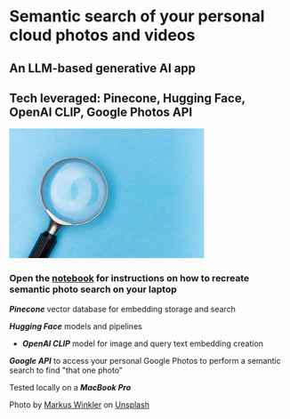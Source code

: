 # Semantic search of your personal cloud photos and videos

## An LLM-based generative AI app

## Tech leveraged: Pinecone, Hugging Face, OpenAI CLIP, Google Photos API

<img src="read_me_img/markus-winkler-afW1hht0NSs-unsplash.jpg" alt="drawing" width="350"/>

### Open the [notebook](photo_embeddings_clip.ipynb) for instructions on how to recreate semantic photo search on your laptop

***Pinecone*** vector database for embedding storage and search 

***Hugging Face*** models and pipelines

- ***OpenAI CLIP*** model for image and query text embedding creation

***Google API*** to access your personal Google Photos to perform a semantic search to find "that one photo"

Tested locally on a ***MacBook Pro***



Photo by <a href="https://unsplash.com/@markuswinkler?utm_source=unsplash&utm_medium=referral&utm_content=creditCopyText">Markus Winkler</a> on <a href="https://unsplash.com/photos/afW1hht0NSs?utm_source=unsplash&utm_medium=referral&utm_content=creditCopyText">Unsplash</a>
